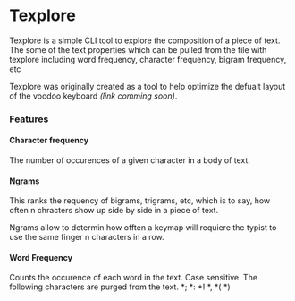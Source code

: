 # Texplore

Texplore is a simple CLI tool to explore the composition of a piece of text. The some of the text properties which can be pulled from the file with texplore including word frequency, character frequency, bigram frequency, etc

Texplore was originally created as a tool to help optimize the defualt layout of the voodoo keyboard *(link comming soon)*.

### Features

#### Character frequency

The number of occurences of a given character in a body of text.

#### Ngrams

This ranks the requency of bigrams, trigrams, etc, which is to say, how often n chracters show up side by side in a piece of text.

Ngrams allow to determin how offten a keymap will requiere the typist to use the same finger n characters in a row.


#### Word Frequency

Counts the occurence of each word in the text. Case sensitive.
The following characters are purged from the text.
*;
*:
*!
*,
*(
*)
